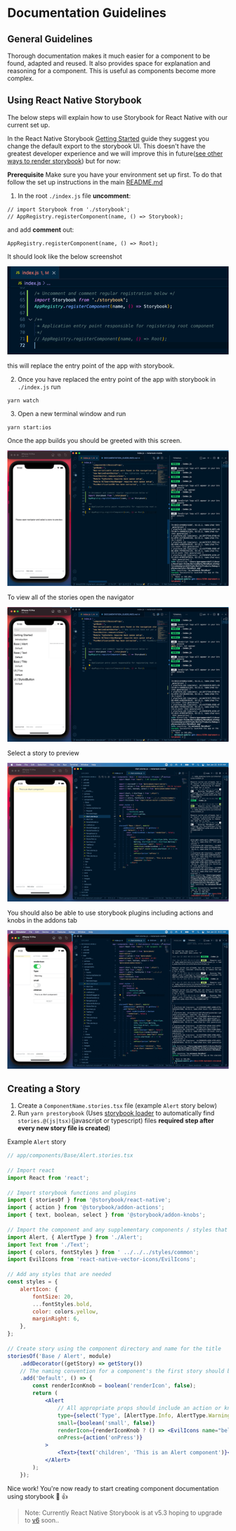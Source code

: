 # Documentation Guidelines

## General Guidelines

Thorough documentation makes it much easier for a component to be found, adapted and reused. It also provides space for explanation and reasoning for a component. This is useful as components become more complex.

## Using React Native Storybook

The below steps will explain how to use Storybook for React Native with our current set up.

In the React Native Storybook [Getting Started](https://github.com/storybookjs/react-native/tree/v5.3.25#getting-started) guide they suggest you change the default export to the storybook UI. This doesn't have the greatest developer experience and we will improve this in future([see other ways to render storybook](https://github.com/storybookjs/react-native/tree/v5.3.25#other-ways-to-render-storybook)) but for now:

**Prerequisite**
Make sure you have your environment set up first. To do that follow the set up instructions in the main [README.md](https://github.com/MetaMask/metamask-mobile)

1. In the root `./index.js` file **uncomment**:

```
// import Storybook from './storybook';
// AppRegistry.registerComponent(name, () => Storybook);
```

and add **comment** out:

```
AppRegistry.registerComponent(name, () => Root);
```

It should look like the below screenshot

![React Native Storybook Preview](./images/rn.sb.0.png)

this will replace the entry point of the app with storybook.

2. Once you have replaced the entry point of the app with storybook in `./index.js` run

```
yarn watch
```

3. Open a new terminal window and run

```
yarn start:ios
```

Once the app builds you should be greeted with this screen.

![React Native Storybook Preview](./images/rn.sb.1.png)

To view all of the stories open the navigator

![Storybook Navigator](./images/rn.sb.2.png)

Select a story to preview

![Storybook Navigator](./images/rn.sb.3.png)

You should also be able to use storybook plugins including actions and knobs in the addons tab

![Storybook Plugins](./images/rn.sb.4.png)

## Creating a Story

1. Create a `ComponentName.stories.tsx` file (example `Alert` story below)
2. Run `yarn prestorybook` (Uses [storybook loader](https://github.com/elderfo/react-native-storybook-loader) to automatically find `stories.@(js|tsx)`(javascript or typescript) files **required step after every new story file is created**)

Example `Alert` story

```jsx
// app/components/Base/Alert.stories.tsx

// Import react
import React from 'react';

// Import storybook functions and plugins
import { storiesOf } from '@storybook/react-native';
import { action } from '@storybook/addon-actions';
import { text, boolean, select } from '@storybook/addon-knobs';

// Import the component and any supplementary components / styles that will help with documentation / interactivity
import Alert, { AlertType } from './Alert';
import Text from './Text';
import { colors, fontStyles } from ' ../../../styles/common';
import EvilIcons from 'react-native-vector-icons/EvilIcons';

// Add any styles that are needed
const styles = {
	alertIcon: {
		fontSize: 20,
		...fontStyles.bold,
		color: colors.yellow,
		marginRight: 6,
	},
};

// Create story using the component directory and name for the title
storiesOf('Base / Alert', module)
	.addDecorator((getStory) => getStory())
	// The naming convention for a component's the first story should be "Default"
	.add('Default', () => {
		const renderIconKnob = boolean('renderIcon', false);
		return (
			<Alert
				// All appropriate props should include an action or knob to show component api options
				type={select('Type', [AlertType.Info, AlertType.Warning, AlertType.Error], AlertType.Warning)}
				small={boolean('small', false)}
				renderIcon={renderIconKnob ? () => <EvilIcons name="bell" style={styles.alertIcon} /> : () => null}
				onPress={action('onPress')}
			>
				<Text>{text('children', 'This is an Alert component')}</Text>
			</Alert>
		);
	});
```

Nice work! You're now ready to start creating component documentation using storybook 🎉 👍

> Note: Currently React Native Storybook is at v5.3 hoping to upgrade to [v6](https://github.com/storybookjs/react-native/blob/next-6.0/v6README.md) soon..
